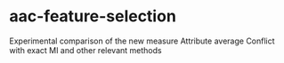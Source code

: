 # aac-feature-selection
Experimental comparison of the new measure Attribute average Conflict with exact MI and other relevant methods
